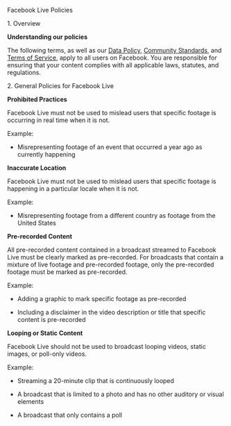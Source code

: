 Facebook Live Policies

1\. Overview

**Understanding our policies**

The following terms, as well as our [Data Policy](https://www.facebook.com/about/privacy/), [Community Standards](https://www.facebook.com/communitystandards/), and [Terms of Service](https://www.facebook.com/legal/terms), apply to all users on Facebook. You are responsible for ensuring that your content complies with all applicable laws, statutes, and regulations.

2\. General Policies for Facebook Live

**Prohibited Practices**

Facebook Live must not be used to mislead users that specific footage is occurring in real time when it is not.

Example:

*   Misrepresenting footage of an event that occurred a year ago as currently happening

**Inaccurate Location**

Facebook Live must not be used to mislead users that specific footage is happening in a particular locale when it is not.

Example:

*   Misrepresenting footage from a different country as footage from the United States

**Pre-recorded Content**

All pre-recorded content contained in a broadcast streamed to Facebook Live must be clearly marked as pre-recorded. For broadcasts that contain a mixture of live footage and pre-recorded footage, only the pre-recorded footage must be marked as pre-recorded.

Example:

*   Adding a graphic to mark specific footage as pre-recorded

*   Including a disclaimer in the video description or title that specific content is pre-recorded

**Looping or Static Content**

Facebook Live should not be used to broadcast looping videos, static images, or poll-only videos.

Example:

*   Streaming a 20-minute clip that is continuously looped

*   A broadcast that is limited to a photo and has no other auditory or visual elements

*   A broadcast that only contains a poll